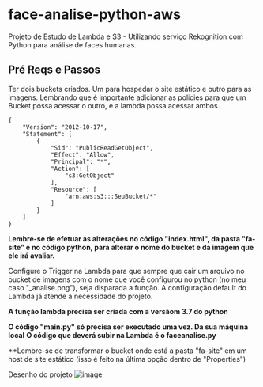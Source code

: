 # face-analise-python-aws
Projeto de Estudo de Lambda e S3 - Utilizando serviço Rekognition com Python para análise de faces humanas.

## Pré Reqs e Passos

Ter dois buckets criados. Um para hospedar o site estático e outro para as imagens. Lembrando que é importante adicionar as policies para que um Bucket possa acessar o outro, e a lambda possa acessar ambos.

```
{
    "Version": "2012-10-17",
    "Statement": [
        {
            "Sid": "PublicReadGetObject",
            "Effect": "Allow",
            "Principal": "*",
            "Action": [
                "s3:GetObject"
            ],
            "Resource": [
                "arn:aws:s3:::SeuBucket/*"
            ]
        }
    ]
}
```

**Lembre-se de efetuar as alterações no código "index.html", da pasta "fa-site" e no código python, para alterar o nome do bucket e da imagem que ele irá avaliar.**

Configure o Trigger na Lambda para que sempre que cair um arquivo no bucket de imagens com o nome que você configurou no python (no meu caso "_analise.png"), seja disparada a função. A configuração default do Lambda já atende a necessidade do projeto. 

**A função lambda precisa ser criada com a versãom 3.7 do python**

**O código "main.py" só precisa ser executado uma vez. Da sua máquina local**
**O código que deverá subir na Lambda é o faceanalise.py**

**Lembre-se de transformar o bucket onde está a pasta "fa-site" em um host de site estático (isso é feito na última opção dentro de "Properties")

Desenho do projeto
![image](https://user-images.githubusercontent.com/34045906/199373607-b9942fa9-92f0-48ff-a9a4-c41b251d70a9.png)
